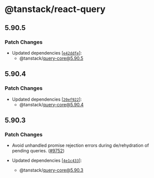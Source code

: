 # @tanstack/react-query

## 5.90.5

### Patch Changes

- Updated dependencies [[`e42ddfe`](https://github.com/TanStack/query/commit/e42ddfe919f34f847ca101aeef162c69845f9a1e)]:
  - @tanstack/query-core@5.90.5

## 5.90.4

### Patch Changes

- Updated dependencies [[`20ef922`](https://github.com/TanStack/query/commit/20ef922a0a7c3aee00150bf69123c338b0922922)]:
  - @tanstack/query-core@5.90.4

## 5.90.3

### Patch Changes

- Avoid unhandled promise rejection errors during de/rehydration of pending queries. ([#9752](https://github.com/TanStack/query/pull/9752))

- Updated dependencies [[`4e1c433`](https://github.com/TanStack/query/commit/4e1c4338a72f7384600bbda99e44bc1891695df4)]:
  - @tanstack/query-core@5.90.3
